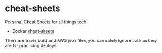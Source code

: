 # cheat-sheets

Personal Cheat Sheets for all things tech

- Docker [cheat-sheets](./Docker/docker-cheat-sheet.md)

There are travis build and AWS json files, you can safely ignore both as they are for practicing deploys.

